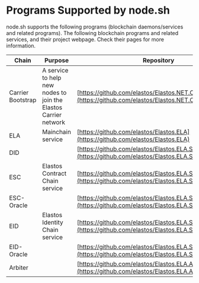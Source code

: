 # Programs Supported by node.sh

node.sh supports the following programs (blockchain daemons/services and related programs). The following blockchain programs and related services, and their project webpage. Check their pages for more information.



| Chain             | Purpose                                                         | Repository                                                                                                           |
| ----------------- | --------------------------------------------------------------- | -------------------------------------------------------------------------------------------------------------------- |
| Carrier Bootstrap | A service to help new nodes to join the Elastos Carrier network | [https://github.com/elastos/Elastos.NET.Carrier.Bootstrap](https://github.com/elastos/Elastos.NET.Carrier.Bootstrap) |
| ELA               | Mainchain service                                               | [https://github.com/elastos/Elastos.ELA](https://github.com/elastos/Elastos.ELA)                                     |
| DID               |                                                                 | [https://github.com/elastos/Elastos.ELA.SideChain.ID](https://github.com/elastos/Elastos.ELA.SideChain.ID)           |
| ESC               | Elastos Contract Chain service                                  | [https://github.com/elastos/Elastos.ELA.SideChain.ESC](https://github.com/elastos/Elastos.ELA.SideChain.ESC)         |
| ESC-Oracle        |                                                                 | [https://github.com/elastos/Elastos.ELA.SideChain.ESC](https://github.com/elastos/Elastos.ELA.SideChain.ESC)         |
| EID               | Elastos Identity Chain service                                  | [https://github.com/elastos/Elastos.ELA.SideChain.EID](https://github.com/elastos/Elastos.ELA.SideChain.EID)         |
| EID-Oracle        |                                                                 | [https://github.com/elastos/Elastos.ELA.SideChain.EID](https://github.com/elastos/Elastos.ELA.SideChain.EID)         |
| Arbiter           |                                                                 | [https://github.com/elastos/Elastos.ELA.Arbiter](https://github.com/elastos/Elastos.ELA.Arbiter)                     |
